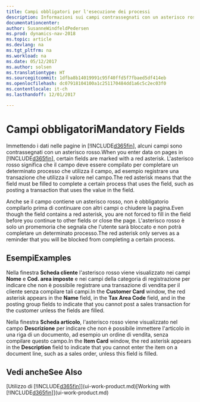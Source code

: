 ```yaml
---
title: Campi obbligatori per l'esecuzione dei processi
description: Informazioni sui campi contrassegnati con un asterisco rosso, che indica che sono obbligatori e devono essere compilati per eseguire i processi.
documentationcenter: 
author: SusanneWindfeldPedersen
ms.prod: dynamics-nav-2018
ms.topic: article
ms.devlang: na
ms.tgt_pltfrm: na
ms.workload: na
ms.date: 05/12/2017
ms.author: solsen
ms.translationtype: HT
ms.sourcegitcommit: 1dfba8b14019991c95f40ffd5f7fbaed5df414eb
ms.openlocfilehash: dc07918104100a1c251170484dd1a6c5c2ec03f0
ms.contentlocale: it-ch
ms.lasthandoff: 12/01/2017

---
```

# <a name="mandatory-fields"></a><span data-ttu-id="78251-103">Campi obbligatori</span><span class="sxs-lookup"><span data-stu-id="78251-103">Mandatory Fields</span></span>
<span data-ttu-id="78251-104">Immettendo i dati nelle pagine in [!INCLUDE[d365fin](includes/d365fin_md.md)], alcuni campi sono contrassegnati con un asterisco rosso.</span><span class="sxs-lookup"><span data-stu-id="78251-104">When you enter data on pages in [!INCLUDE[d365fin](includes/d365fin_md.md)], certain fields are marked with a red asterisk.</span></span> <span data-ttu-id="78251-105">L'asterisco rosso significa che il campo deve essere compilato per completare un determinato processo che utilizza il campo, ad esempio registrare una transazione che utilizza il valore nel campo.</span><span class="sxs-lookup"><span data-stu-id="78251-105">The red asterisk means that the field must be filled to complete a certain process that uses the field, such as posting a transaction that uses the value in the field.</span></span>

<span data-ttu-id="78251-106">Anche se il campo contiene un asterisco rosso, non è obbligatorio compilarlo prima di continuare con altri campi o chiudere la pagina.</span><span class="sxs-lookup"><span data-stu-id="78251-106">Even though the field contains a red asterisk, you are not forced to fill in the field before you continue to other fields or close the page.</span></span> <span data-ttu-id="78251-107">L'asterisco rosso è solo un promemoria che segnala che l'utente sarà bloccato e non potrà completare un determinato processo.</span><span class="sxs-lookup"><span data-stu-id="78251-107">The red asterisk only serves as a reminder that you will be blocked from completing a certain process.</span></span>

## <a name="examples"></a><span data-ttu-id="78251-108">Esempi</span><span class="sxs-lookup"><span data-stu-id="78251-108">Examples</span></span>
<span data-ttu-id="78251-109">Nella finestra **Scheda cliente** l'asterisco rosso viene visualizzato nei campi **Nome** e **Cod. area imposte** e nei campi della categoria di registrazione per indicare che non è possibile registrare una transazione di vendita per il cliente senza compilare tali campi.</span><span class="sxs-lookup"><span data-stu-id="78251-109">In the **Customer Card** window, the red asterisk appears in the **Name** field, in the **Tax Area Code** field, and in the posting group fields to indicate that you cannot post a sales transaction for the customer unless the fields are filled.</span></span>

<span data-ttu-id="78251-110">Nella finestra **Scheda articolo**, l'asterisco rosso viene visualizzato nel campo **Descrizione** per indicare che non è possibile immettere l'articolo in una riga di un documento, ad esempio un ordine di vendita, senza compilare questo campo.</span><span class="sxs-lookup"><span data-stu-id="78251-110">In the **Item Card** window, the red asterisk appears in the **Description** field to indicate that you cannot enter the item on a document line, such as a sales order, unless this field is filled.</span></span>

## <a name="see-also"></a><span data-ttu-id="78251-111">Vedi anche</span><span class="sxs-lookup"><span data-stu-id="78251-111">See Also</span></span>
<span data-ttu-id="78251-112">[Utilizzo di [!INCLUDE[d365fin](includes/d365fin_md.md)]](ui-work-product.md)</span><span class="sxs-lookup"><span data-stu-id="78251-112">[Working with [!INCLUDE[d365fin](includes/d365fin_md.md)]](ui-work-product.md)</span></span>


